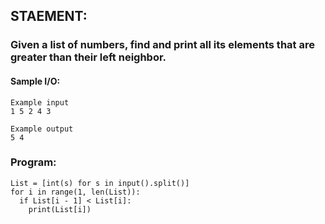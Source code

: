 ## STAEMENT:
### Given a list of numbers, find and print all its elements that are greater than their left neighbor.
#### Sample I/O:
```
Example input
1 5 2 4 3

Example output
5 4

```
### Program:
```
List = [int(s) for s in input().split()]
for i in range(1, len(List)):
  if List[i - 1] < List[i]:
    print(List[i])
```
